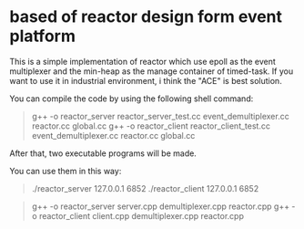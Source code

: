 based of reactor design form event platform
====================
This is a simple implementation of reactor which use epoll as the event multiplexer and the min-heap as the manage container of timed-task. If you want to use it in industrial environment, i think the "ACE" is best solution.

You can compile the code by using the following shell command:

>g++ -o reactor_server reactor_server_test.cc event_demultiplexer.cc reactor.cc global.cc
>g++ -o reactor_client reactor_client_test.cc event_demultiplexer.cc reactor.cc global.cc

After that, two executable programs will be made.

You can use them in this way:

>./reactor_server 127.0.0.1 6852
>./reactor_client 127.0.0.1 6852


>g++ -o reactor_server server.cpp demultiplexer.cpp reactor.cpp
>g++ -o reactor_client client.cpp demultiplexer.cpp reactor.cpp
